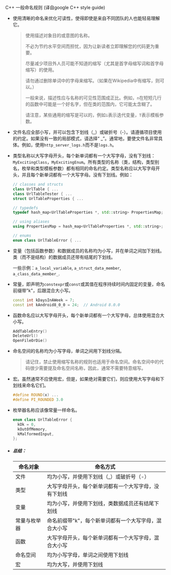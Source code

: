 C++ 一般命名规则 (译自google C++ style guide)

- 使用清晰的命名来优化可读性，使得即使是来自不同团队的人也能轻易理解它。

  > 使用描述对象目的或意图的名称。
  >
  > 不必为节约水平空间而担忧，因为让新读者立即理解您的代码更为重要。
  >
  > 尽量减少项目外人员可能不知道的缩写（尤其是首字母缩写词和首字母缩写）的使用。
  >
  > 请勿通过删除单词中的字母来缩写。（如果在Wikipedia中有缩写，则可以。）
  >
  > 一般来说，描述性应与名称的可见性范围成正比。例如，`n`在短短几行的函数中可能是一个好名字，但在类的范围内，它可能太含糊了。
  >
  > 请注意，某些通用的缩写是可以的，例如`i`表示迭代变量，`T`表示模板参数。



- 文件名应全部小写，并可以包含下划线（_）或破折号（-）。请遵循项目使用的约定。如果没有一致的局部模式，请选择“ _”。通常地，要使文件名非常具体。例如，使用`http_server_logs.h`而不是`logs.h`。



- 类型名称以大写字母开头，每个新单词都有一个大写字母，没有下划线：`MyExcitingClass`，`MyExcitingEnum`。所有类型的名称（类，结构，类型别名，枚举和类型模板参数）都有相同的命名约定。类型名称应以大写字母开头，并且每个新单词都有一个大写字母。没有下划线。例如：

  ```c++
  // classes and structs
  class UrlTable { ...
  class UrlTableTester { ...
  struct UrlTableProperties { ...
  
  // typedefs
  typedef hash_map<UrlTableProperties *, std::string> PropertiesMap;
  
  // using aliases
  using PropertiesMap = hash_map<UrlTableProperties *, std::string>;
  
  // enums
  enum class UrlTableError { ...
  ```



- 变量（包括函数参数）和数据成员的名称均为小写，并在单词之间加下划线。类（而不是结构）的数据成员还带有结尾的下划线。

  一些示例：`a_local_variable`, `a_struct_data_member`, `a_class_data_member_`.



- 常量，即声明为`constexpr`或`const`或其值在程序持续时间内固定的变量，命名前缀带"k"，后跟混合大小写。

  ```c++
  const int kDaysInAWeek = 7;
  const int kAndroid8_0_0 = 24;  // Android 8.0.0
  ```



- 函数命名应以大写字母开头，每个新单词都有一个大写字母，总体使用混合大小写。

  ```c++
  AddTableEntry()
  DeleteUrl()
  OpenFileOrDie()
  ```



- 命名空间的名称均为小写字母，单词之间用下划线分隔。

  > 请记住，禁止使用缩写名称的规则也适用于命名空间。命名空间中的代码很少需要提及命名空间名称，因此，通常不需要特意缩写。



- 宏。虽然通常不应使用宏，但是，如果绝对需要它们，则应使用大写字母和下划线来命名它们。

  ```c++
  #define ROUND(x) ...
  #define PI_ROUNDED 3.0
  ```



- 枚举器名称应该像常量一样命名。

  ```c++
  enum class UrlTableError {
    kOk = 0,
    kOutOfMemory,
    kMalformedInput,
  };
  ```



- ##### 总结：

  | 命名对象     | 命名方式                                              |
  | ------------ | ----------------------------------------------------- |
  | 文件         | 均为小写，并使用下划线（_）或破折号（-）              |
  | 类型         | 大写字母开头，每个新单词都有一个大写字母，没有下划线  |
  | 变量         | 均为小写，并使用下划线，类数据成员还有结尾下划线      |
  | 常量与枚举器 | 命名前缀带"k"，每个新单词都有一个大写字母，混合大小写 |
  | 函数         | 大写字母开头，每个新单词都有一个大写字母，混合大小写  |
  | 命名空间     | 均为小写字母，单词之间使用下划线                      |
  | 宏           | 均为大写，并使用下划线                                |
